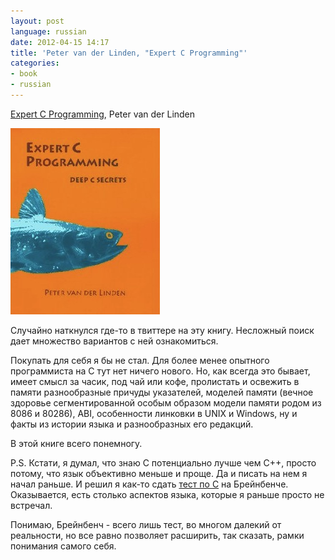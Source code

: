 ```yaml
---
layout: post
language: russian
date: 2012-04-15 14:17
title: 'Peter van der Linden, "Expert C Programming"'
categories:
- book
- russian
---
```

[Expert C Programming][], Peter van der Linden

[Expert C Programming]: http://www.amazon.com/Expert-Programming-Peter-van-Linden/dp/0131774298/

![](/images/covers/english/expert-c-programming-deep-c-secrets-cover.jpg)

Случайно наткнулся где-то в твиттере на эту книгу. Несложный поиск дает множество вариантов c ней ознакомиться.

Покупать для себя я бы не стал. Для более менее опытного программиста на С тут нет ничего нового. Но, как всегда это бывает, имеет смысл за часик, под чай или кофе, пролистать и освежить в памяти разнообразные причуды указателей, моделей памяти (вечное здоровье сегментированной особым образом модели памяти родом из 8086 и 80286), ABI, особенности линковки в UNIX и Windows, ну и факты из истории языка и разнообразных его редакций.

В этой книге всего понемногу. 

P.S. Кстати, я думал, что знаю C потенциально лучше чем С++, просто потому, что язык объективно меньше и проще. Да и писать на нем я начал раньше. И решил я как-то сдать [тест по С][Brainbench C] на Брейнбенче. Оказывается, есть столько аспектов языка, которые я раньше просто не встречал. 

Понимаю, Брейнбенч - всего лишь тест, во многом далекий от реальности, но все равно позволяет расширить, так сказать, рамки понимания самого себя. 

[Brainbench C]: http://www.brainbench.com/xml/bb/common/testcenter/taketest.xml?testId=52